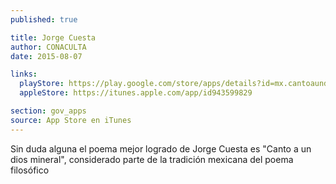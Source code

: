 ```yaml
---
published: true

title: Jorge Cuesta
author: CONACULTA
date: 2015-08-07

links:
  playStore: https://play.google.com/store/apps/details?id=mx.cantoaundiosmineral
  appleStore: https://itunes.apple.com/app/id943599829

section: gov_apps
source: App Store en iTunes
---
```

Sin duda alguna el poema mejor logrado de Jorge Cuesta es "Canto a un dios mineral", considerado parte de la tradición mexicana del poema filosófico
